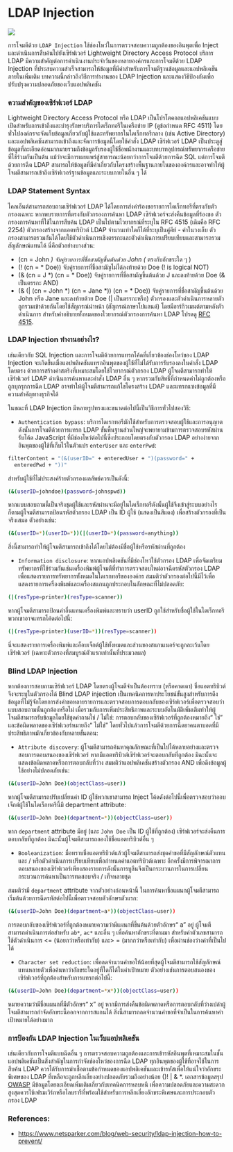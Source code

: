 # LDAP Injection

![](https://dpsvdv74uwwos.cloudfront.net/statics/img/blogposts/ldap-injection.png)

การโจมตีด้วย `LDAP Injection` ใช้ช่องโหว่ในการตรวจสอบความถูกต้องของอินพุตเพื่อ Inject และดำเนินการสืบค้นไปยังเซิร์ฟเวอร์ Lightweight Directory Access Protocol บริการ LDAP มีความสำคัญต่อการดำเนินงานประจำวันของหลายองค์กรและการโจมตีด้วย LDAP Injection ที่ประสบความสำเร็จสามารถให้ข้อมูลที่มีค่าสำหรับการโจมตีฐานข้อมูลและแอปพลิเคชันภายในเพิ่มเติม บทความนี้กล่าวถึงวิธีการทำงานของ LDAP Injection และแสดงวิธีป้องกันเพื่อปรับปรุงความปลอดภัยของเว็บแอปพลิเคชัน

### ความสำคัญของเซิร์ฟเวอร์ LDAP

Lightweight Directory Access Protocol หรือ LDAP เป็นโปรโตคอลแอปพลิเคชันแบบเปิดสำหรับการเข้าถึงและบำรุงรักษาบริการไดเร็กทอรีในเครือข่าย IP (ดูข้อกำหนด RFC 4511) โดยทั่วไปองค์กรจะจัดเก็บข้อมูลเกี่ยวกับผู้ใช้และทรัพยากรในไดเร็กทอรีกลาง (เช่น Active Directory) และแอปพลิเคชันสามารถเข้าถึงและจัดการข้อมูลนี้โดยใช้คำสั่ง LDAP เซิร์ฟเวอร์ LDAP เป็นประตูสู่ข้อมูลที่ละเอียดอ่อนมากมายรวมถึงข้อมูลรับรองผู้ใช้ชื่อพนักงานและบทบาทอุปกรณ์ทรัพยากรเครือข่ายที่ใช้ร่วมกันเป็นต้น แม้ว่าจะมีการเผยแพร่สู่สาธารณะน้อยกว่าการโจมตีด้วยการฉีด SQL แต่การโจมตีด้วยการฉีด LDAP สามารถให้ข้อมูลที่มีค่าเกี่ยวกับโครงสร้างพื้นฐานภายในขององค์กรและอาจทำให้ผู้โจมตีสามารถเข้าถึงเซิร์ฟเวอร์ฐานข้อมูลและระบบภายในอื่น ๆ ได้

### LDAP Statement Syntax

ไคลเอ็นต์สามารถสอบถามเซิร์ฟเวอร์ LDAP ได้โดยการส่งคำร้องขอรายการไดเร็กทอรีที่ตรงกับตัวกรองเฉพาะ หากพบรายการที่ตรงกับตัวกรองการค้นหา LDAP เซิร์ฟเวอร์จะส่งคืนข้อมูลที่ร้องขอ ตัวกรองการค้นหาที่ใช้ในการสืบค้น LDAP เป็นไปตามไวยากรณ์ที่ระบุใน RFC 4515 (เดิมคือ RFC 2254) ตัวกรองสร้างจากแอตทริบิวต์ LDAP จำนวนเท่าใดก็ได้ที่ระบุเป็นคู่คีย์ - ค่าในวงเล็บ ตัวกรองสามารถรวมกันได้โดยใช้ตัวดำเนินการเชิงตรรกะและตัวดำเนินการเปรียบเทียบและสามารถรวมสัญลักษณ์แทนได้ นี่คือตัวอย่างบางส่วน:

- (cn = John *) จับคู่รายการที่ชื่อสามัญขึ้นต้นด้วย John (* ตรงกับอักขระใด ๆ )
- (! (cn = * Doe)) จับคู่รายการที่ชื่อสามัญไม่ได้ลงท้ายด้วย Doe (! is logical NOT)
- (& (cn = J *) (cn = * Doe)) จับคู่รายการที่ชื่อสามัญขึ้นต้นด้วย J และลงท้ายด้วย Doe (& เป็นตรรกะ AND)
- (& (| (cn = John *) (cn = Jane *)) (cn = * Doe)) จับคู่รายการที่ชื่อสามัญขึ้นต้นด้วย John หรือ Jane และลงท้ายด้วย Doe (| เป็นตรรกะหรือ)
ตัวกรองและตัวดำเนินการหลายตัวถูกรวมเข้าด้วยกันโดยใช้สัญกรณ์นำหน้า (สัญกรณ์ภาษาโปแลนด์) โดยมีอาร์กิวเมนต์ตามหลังตัวดำเนินการ สำหรับคำอธิบายทั้งหมดของไวยากรณ์ตัวกรองการค้นหา LDAP โปรดดู [RFC 4515](https://tools.ietf.org/html/rfc4515).
                                                                                                                                                                                                                                                                      
### LDAP Injection ทำงานอย่างไร?

เช่นเดียวกับ SQL Injection และการโจมตีด้วยการแทรกโค้ดที่เกี่ยวข้องช่องโหว่ของ LDAP Injection จะเกิดขึ้นเมื่อแอปพลิเคชันแทรกอินพุตของผู้ใช้ที่ไม่ได้รับการรับรองลงในคำสั่ง LDAP โดยตรง ด้วยการสร้างค่าสตริงที่เหมาะสมโดยใช้ไวยากรณ์ตัวกรอง LDAP ผู้โจมตีสามารถทำให้เซิร์ฟเวอร์ LDAP ดำเนินการค้นหาและคำสั่ง LDAP อื่น ๆ หากรวมกับสิทธิ์ที่กำหนดค่าไม่ถูกต้องหรือถูกบุกรุกการฉีด LDAP อาจทำให้ผู้โจมตีสามารถแก้ไขโครงสร้าง LDAP และแทรกแซงข้อมูลที่มีความสำคัญทางธุรกิจได้

ในขณะที่ LDAP Injection มีหลายรูปทรงและขนาดต่อไปนี้เป็นวิธีการทั่วไปสองวิธี:

- `Authentication bypass`: บริการไดเรกทอรีมักใช้สำหรับการตรวจสอบผู้ใช้และการอนุญาตดังนั้นการโจมตีด้วยการแทรก LDAP ขั้นพื้นฐานส่วนใหญ่จะพยายามข้ามการตรวจสอบรหัสผ่าน รับโค้ด JavaScript ที่มีช่องโหว่ต่อไปนี้ซึ่งประกอบโดยตรงกับตัวกรอง LDAP อย่างง่ายจากอินพุตของผู้ใช้ที่เก็บไว้ในตัวแปร `enterUser` และ `enterPwd`:

```bash
filterContent = "(&(userID=" + enteredUser + ")(password=" + 
  enteredPwd + "))"
```
สำหรับผู้ใช้ที่ไม่ประสงค์ร้ายตัวกรองผลลัพธ์ควรเป็นดังนี้: 

```bash
(&(userID=johndoe)(password=johnspwd))
```
หากแบบสอบถามนี้เป็นจริงชุดผู้ใช้และรหัสผ่านจะมีอยู่ในไดเร็กทอรีดังนั้นผู้ใช้จึงเข้าสู่ระบบอย่างไรก็ตามผู้โจมตีสามารถป้อนรหัสตัวกรอง LDAP เป็น ID ผู้ใช้ (แสดงเป็นสีแดง) เพื่อสร้างตัวกรองที่เป็นจริงเสมอ ตัวอย่างเช่น:

```bash
(&(userID=*)(userID=*))(|(userID=*)(password=anything))
```
สิ่งนี้สามารถทำให้ผู้โจมตีสามารถเข้าถึงได้โดยไม่ต้องมีชื่อผู้ใช้หรือรหัสผ่านที่ถูกต้อง

- `Information disclosure`: หากแอปพลิเคชันที่มีช่องโหว่ใช้ตัวกรอง LDAP เพื่อจัดเตรียมทรัพยากรที่ใช้ร่วมกันเช่นเครื่องพิมพ์ผู้โจมตีที่ทำการตรวจสอบใหม่อาจฉีดรหัสตัวกรอง LDAP เพื่อแสดงรายการทรัพยากรทั้งหมดในไดเรกทอรีขององค์กร สมมติว่าตัวกรองต่อไปนี้มีไว้เพื่อแสดงรายการเครื่องพิมพ์และเครื่องสแกนถูกประกอบในลักษณะที่ไม่ปลอดภัย:

```bash
(|(resType=printer)(resType=scanner))
```
หากผู้โจมตีสามารถป้อนค่าอื่นแทนเครื่องพิมพ์และทราบว่า userID ถูกใช้สำหรับชื่อผู้ใช้ในไดเร็กทอรีพวกเขาอาจแทรกโค้ดต่อไปนี้:

```bash
(|(resType=printer)(userID=*))(resType=scanner))
```
นี่จะแสดงรายการเครื่องพิมพ์และอ็อบเจ็กต์ผู้ใช้ทั้งหมดและส่วนของสแกนเนอร์จะถูกละเว้นโดยเซิร์ฟเวอร์ (เฉพาะตัวกรองที่สมบูรณ์ตัวแรกเท่านั้นที่ประมวลผล)

### Blind LDAP Injection

หากต้องการสอบถามเซิร์ฟเวอร์ LDAP โดยตรงผู้โจมตีจำเป็นต้องทราบ (หรือคาดเดา) ชื่อแอตทริบิวต์จึงจะระบุในตัวกรองได้ Blind LDAP injection เป็นเทคนิคการหาประโยชน์ขั้นสูงสำหรับการดึงข้อมูลที่ไม่รู้จักโดยการส่งคำขอหลายรายการและตรวจสอบการตอบกลับของเซิร์ฟเวอร์เพื่อตรวจสอบว่าแบบสอบถามนั้นถูกต้องหรือไม่ เมื่อรวมกับการเพิ่มประสิทธิภาพและระบบอัตโนมัติเพิ่มเติมทำให้ผู้โจมตีสามารถรับข้อมูลโดยใช้ชุดคำถามใช่ / ไม่ใช่: การตอบกลับของเซิร์ฟเวอร์ที่ถูกต้องหมายถึง“ ใช่” และข้อผิดพลาดของเซิร์ฟเวอร์หมายถึง“ ไม่ใช่” โดยทั่วไปแล้วการโจมตีด้วยการฉีดยาคนตาบอดที่มีประสิทธิภาพมักเกี่ยวข้องกับหลายขั้นตอน:

- `Attribute discovery`: ผู้โจมตีสามารถค้นหาคุณลักษณะที่เป็นไปได้หลายอย่างและตรวจสอบการตอบสนองของเซิร์ฟเวอร์ หากมีแอตทริบิวต์เซิร์ฟเวอร์จะตอบกลับที่ถูกต้อง มิฉะนั้นจะแสดงข้อผิดพลาดหรือการตอบกลับที่ว่าง สมมติว่าแอปพลิเคชันสร้างตัวกรอง AND เพื่อดึงข้อมูลผู้ใช้อย่างไม่ปลอดภัยเช่น:

```bash
(&(userID=John Doe)(objectClass=user))
```
หากผู้โจมตีสามารถปรับเปลี่ยนค่า ID ผู้ใช้พวกเขาสามารถ Inject โค้ดดังต่อไปนี้เพื่อตรวจสอบว่าออบเจ็กต์ผู้ใช้ในไดเร็กทอรีนี้มี department attribute:

```bash
(&(userID=John Doe)(department=*))(objectClass=user))
```
หาก `department` attribute มีอยู่ (และ `John Doe` เป็น ID ผู้ใช้ที่ถูกต้อง) เซิร์ฟเวอร์จะส่งคืนการตอบกลับที่ถูกต้อง มิฉะนั้นผู้โจมตีสามารถลองใช้ชื่อแอตทริบิวต์อื่น ๆ

- `Booleanization`: มื่อทราบชื่อแอตทริบิวต์แล้วผู้โจมตีสามารถส่งชุดคำขอที่มีสัญลักษณ์ตัวแทนและ / หรือตัวดำเนินการเปรียบเทียบเพื่อกำหนดค่าแอตทริบิวต์เฉพาะ อีกครั้งมีการพิจารณาการตอบสนองของเซิร์ฟเวอร์เพียงสองรายการดังนั้นการบูลีนจึงเป็นกระบวนการในการเปลี่ยนกระบวนการค้นหาเป็นการทดสอบจริง / เท็จหลายชุด

สมมติว่ามี `department` attribute จากตัวอย่างก่อนหน้านี้ ในการค้นหาชื่อแผนกผู้โจมตีสามารถเริ่มต้นด้วยการฉีดรหัสต่อไปนี้เพื่อตรวจสอบตัวอักษรตัวแรก:

```bash
(&(userID=John Doe)(department=a*))(objectClass=user))
```
การตอบกลับของเซิร์ฟเวอร์ที่ถูกต้องหมายความว่ามีแผนกที่ขึ้นต้นด้วยตัวอักษร“ a” อยู่ ผู้โจมตีสามารถดำเนินการต่อสำหรับ `ab*`, `ac*` และอื่น ๆ เพื่อค้นหาอักขระที่ตามมา สำหรับค่าตัวเลขสามารถใช้ตัวดำเนินการ <= (น้อยกว่าหรือเท่ากับ) และ> = (มากกว่าหรือเท่ากับ) เพื่อผ่านช่องว่างค่าที่เป็นไปได้

- `Character set reduction`: เพื่อลดจำนวนคำขอให้น้อยที่สุดผู้โจมตีสามารถใช้สัญลักษณ์แทนหลายตัวเพื่อค้นหาว่าอักขระใดอยู่ที่ใดก็ได้ในค่าเป้าหมาย ตัวอย่างเช่นการตอบสนองของเซิร์ฟเวอร์ที่ถูกต้องสำหรับการแทรกต่อไปนี้:

```bash
(&(userID=John Doe)(department=*x*))(objectClass=user))
```
หมายความว่ามีชื่อแผนกที่มีตัวอักษร“ x” อยู่ หากมีการส่งคืนข้อผิดพลาดหรือการตอบกลับที่ว่างเปล่าผู้โจมตีสามารถกำจัดอักขระนี้ออกจากการสแกนได้ สิ่งนี้สามารถลดจำนวนคำขอที่จำเป็นในการค้นหาค่าเป้าหมายได้อย่างมาก

### การป้องกัน LDAP Injection ในเว็บแอปพลิเคชัน

เช่นเดียวกับการโจมตีแบบฉีดอื่น ๆ การตรวจสอบความถูกต้องและการเข้ารหัสอินพุตที่เหมาะสมในชั้นแอปพลิเคชันเป็นสิ่งสำคัญในการกำจัดช่องโหว่ของการฉีด LDAP ทุกอินพุตของผู้ใช้ที่อาจใช้ในการสืบค้น LDAP ควรได้รับการฆ่าเชื้อตามข้อกำหนดของแอปพลิเคชันและเข้ารหัสเพื่อให้แน่ใจว่าอักขระพิเศษของ LDAP ที่เหลือจะถูกหลีกเลี่ยงอย่างปลอดภัยรวมถึงอย่างน้อย ()! | & *. เอกสารข้อมูลสรุป [OWASP](https://cheatsheetseries.owasp.org/cheatsheets/LDAP_Injection_Prevention_Cheat_Sheet.html) มีข้อมูลโดยละเอียดเพิ่มเติมเกี่ยวกับเทคนิคการหลบหนี เพื่อความปลอดภัยและความสะดวกสูงสุดควรใช้เฟรมเวิร์กหรือไลบรารีที่พร้อมใช้สำหรับการหลีกเลี่ยงอักขระพิเศษและการประกอบตัวกรอง LDAP

### References:

- https://www.netsparker.com/blog/web-security/ldap-injection-how-to-prevent/

